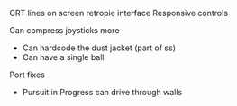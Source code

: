 
CRT lines on screen
retropie interface
Responsive controls

Can compress joysticks more
- Can hardcode the dust jacket (part of ss)
- Can have a single ball

Port fixes
- Pursuit in Progress can drive through walls